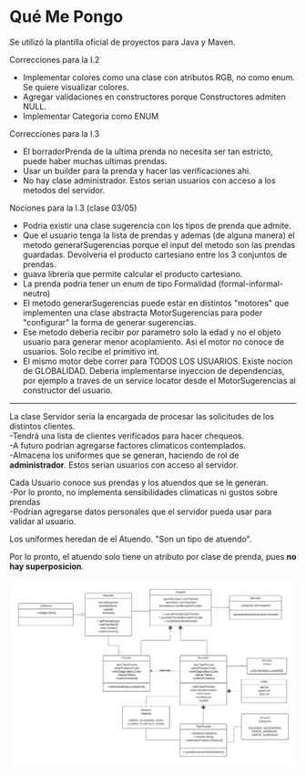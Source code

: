 # Qué Me Pongo

Se utilizó la plantilla oficial de proyectos para Java y Maven.
  
Correcciones para la I.2  
- Implementar colores como una clase con atributos RGB, no como enum. Se quiere visualizar colores.  
- Agregar validaciones en constructores porque Constructores admiten NULL.  
- Implementar Categoria como ENUM  
  
Correcciones para la I.3
- El borradorPrenda de la ultima prenda no necesita ser tan estricto, puede haber muchas ultimas prendas.  
- Usar un builder para la prenda y hacer las verificaciones ahi. 
- No hay clase administrador. Estos serian usuarios con acceso a los metodos del servidor.

Nociones para la I.3 (clase 03/05)
- Podria existir una clase sugerencia con los tipos de prenda que admite.
- Que el usuario tenga la lista de prendas y ademas (de alguna manera) el metodo generarSugerencias porque el input del 
metodo son las prendas guardadas. Devolveria el producto cartesiano entre los 3 conjuntos de prendas.
- guava libreria que permite calcular el producto cartesiano.
- La prenda podria tener un enum de tipo Formalidad (formal-informal-neutro) 
- El metodo generarSugerencias puede estar en distintos "motores" que implementen una clase abstracta MotorSugerencias 
para poder "configurar" la forma de generar sugerencias.
- Ese metodo deberia recibir por parametro solo la edad y no el objeto usuario para generar menor acoplamiento. Asi el motor 
no conoce de usuarios. Solo recibe el primitivo int.
- El mismo motor debe correr para TODOS LOS USUARIOS. Existe nocion de GLOBALIDAD. Deberia implementarse inyeccion de 
dependencias, por ejemplo a traves de un service locator desde el MotorSugerencias al constructor del usuario.


---

La clase Servidor sería la encargada de procesar las solicitudes de los distintos clientes.  
    -Tendrá una lista de clientes verificados para hacer chequeos.  
    -A futuro podrian agregarse factores climaticos contemplados.   
    -Almacena los uniformes que se generan, haciendo de rol de **administrador**. Estos serian usuarios con acceso al servidor.  

Cada Usuario conoce sus prendas y los atuendos que se le generan.  
    -Por lo pronto, no implementa sensibilidades climaticas ni gustos sobre prendas  
    -Podrian agregarse datos personales que el servidor pueda usar para validar al usuario.

Los uniformes heredan de el Atuendo. "Son un tipo de atuendo".  

Por lo pronto, el atuendo solo tiene un atributo por clase de prenda, pues **no hay superposicion**.

![image](./class-diagrams/diagram-V2.1.png)